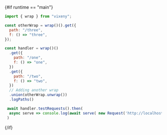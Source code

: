 <script>
    export let runtime = "main";
</script>

{#if runtime == "main"}

```javascript
import { wrap } from "vixeny";

const otherWrap = wrap()().get({
  path: "/three",
  f: () => "three",
});

const handler = wrap()()
  .get({
    path: "/one",
    f: () => "one",
  })
  .get({
    path: "/two",
    f: () => "two",
  })
  // Adding another wrap
  .union(otherWrap.unwrap())
  .logPaths()

 await handler.testRequests().then(
  async serve => console.log(await serve( new Request('http://localhost/three')))
 )
```

{/if}
